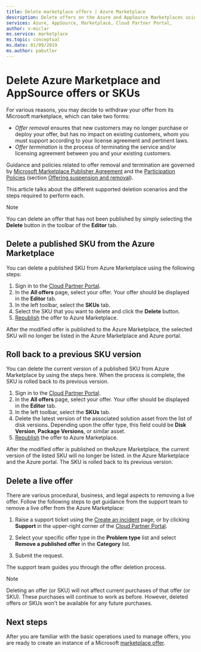 ```yaml
---
title: Delete marketplace offers | Azure Marketplace 
description: Delete offers on the Azure and AppSource Marketplaces using the Cloud Partner Portal
services: Azure, AppSource, Marketplace, Cloud Partner Portal, 
author: v-miclar
ms.service: marketplace
ms.topic: conceptual
ms.date: 01/09/2019
ms.author: pabutler
---
```


# Delete Azure Marketplace and AppSource offers or SKUs

For various reasons, you may decide to withdraw your offer from its Microsoft marketplace, which can take two forms:

- *Offer removal* ensures that new customers may no longer purchase or deploy your offer, but has no impact on existing customers, whom you must support according to your license agreement and pertinent laws. 
- *Offer termination* is the process of terminating the service and/or licensing agreement between you and your existing customers. 

Guidance and policies related to offer removal and termination are governed by [Microsoft Marketplace Publisher Agreement](https://go.microsoft.com/fwlink/?LinkID=699560) and the [Participation Policies](https://azure.microsoft.com/support/legal/marketplace/participation-policies/)
(section [Offering suspension and removal](https://docs.microsoft.com/legal/marketplace/participation-policy#offering-suspension-and-removal)). 

This article talks about the different supported deletion scenarios and the steps required to perform each.  

> [!NOTE]
> You can delete an offer that has not been published by simply selecting the **Delete** button in the toolbar of the **Editor** tab.


## Delete a published SKU from the Azure Marketplace

You can delete a published SKU from Azure Marketplace using the following steps:

1.  Sign in to the [Cloud Partner Portal](https://cloudpartner.azure.com/).
2.  In the **All offers** page, select your offer.  Your offer should be displayed in the **Editor** tab.
3.  In the left toolbar, select the **SKUs** tab. 
4.  Select the SKU that you want to delete and click the **Delete** button.
5.  [Republish](./cpp-publish-offer.md) the offer to Azure Marketplace.

After the modified offer is published to the Azure Marketplace, the selected SKU will no longer be listed in the Azure Marketplace and Azure portal.


## Roll back to a previous SKU version

You can delete the current version of a published SKU from Azure Marketplace by using the steps here. When the process is complete, the SKU is rolled back to its previous version.

1. Sign in to the [Cloud Partner  Portal](https://cloudpartner.azure.com/).
2. In the **All offers** page, select your offer.  Your offer should be displayed in the **Editor** tab.
3. In the left toolbar, select the **SKUs** tab. 
4. Delete the latest version of the associated solution asset from the list of disk versions.  Depending upon the offer type, this field could be **Disk Version**, **Package Versions**, or similar asset. 
5. [Republish](./cpp-publish-offer.md) the offer to Azure Marketplace.

After the modified offer is published on theAzure Marketplace, the current version of the listed SKU will no longer be listed. in the Azure Marketplace and the Azure portal.  The SKU is rolled back to its previous version.


## Delete a live offer

There are various procedural, business, and legal aspects to removing a live offer. Follow the following steps to get guidance from the support team to remove a live offer from the Azure Marketplace:

1.  Raise a support ticket using the [Create an incident](https://go.microsoft.com/fwlink/?linkid=844975) page, or by
    clicking **Support** in the upper-right corner of the [Cloud Partner  Portal](https://cloudpartner.azure.com/).

2.  Select your specific offer type in the **Problem type** list and select **Remove a published offer** in the **Category** list.

3.  Submit the request.

The support team guides you through the offer deletion process.

> [!NOTE]
> Deleting an offer (or SKU) will not affect current purchases of that offer (or SKU). These purchases will continue to work as before. However, deleted offers or SKUs won't be available for any future purchases.


## Next steps

After you are familiar with the basic operations used to manage offers, you are ready to create an instance of a Microsoft [marketplace offer](../cpp-marketplace-offers.md).
